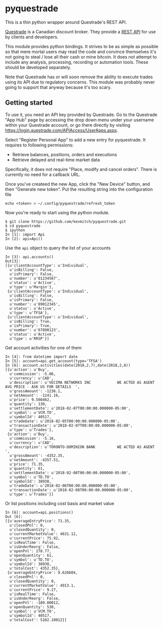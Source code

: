 # pyquestrade
This is a thin python wrapper around Questrade's REST API.

[Questrade](http://www.questrade.com/) is a Canadian discount broker. They
provide a [REST API](http://www.questrade.com/api) for use by clients and
developers.

This module provides python bindings. It strives to be as simple as possible so
that mere mortal users may read the code and convince themselves it's not going
to steal / lose all their cash or mine bitcoin. It does not attempt to include
any analysis, processing, recording or automation tools. These should be
developed separately.

Note that Questrade has or will soon remove the ability to execute trades using
its API due to regulatory concerns. This module was probably never going to
support that anyway because it's too scary.

## Getting started

To use it, you need an API key provided by Questrade. Go to the Questrade "App
Hub" page by accessing the drop down menu under your username within your
Questrade account, or go there directly by visiting
https://login.questrade.com/APIAccess/UserApps.aspx.

Select "Register Personal App" to add a new entry for pyquestrade. It requires
to following permissions:

* Retrieve balances, positions, orders and executions
* Retrieve delayed and real-time market data

Specifically, it does not require "Place, modify and cancel orders". There is
currently no need for a callback URL.

Once you've createed the new App, click the "New Device" button, and then
"Generate new token". Put the resulting string into the configuration file

    echo <token> > ~/.config/pyquestrade/refresh_token

Now you're ready to start using the python module.

    $ git clone https://github.com/kevmitch/pyquestrade.git
    $ cd pyquestrade
    $ ipython
    In [1]: import Api
    In [2]: api=Api()

Use the `api` object to query the list of your accounts

    In [3]: api.accounts()
    Out[3]:
    [{u'clientAccountType': u'Individual',
      u'isBilling': False,
      u'isPrimary': False,
      u'number': u'01234567',
      u'status': u'Active',
      u'type': u'Margin'},
     {u'clientAccountType': u'Individual',
      u'isBilling': False,
      u'isPrimary': False,
      u'number': u'89012345',
      u'status': u'Active',
      u'type': u'TFSA'},
     {u'clientAccountType': u'Individual',
      u'isBilling': True,
      u'isPrimary': True,
      u'number': u'67890123',
      u'status': u'Active',
      u'type': u'RRSP'}]

Get account activities for one of them

    In [4]: from datetime import date
    In [5]: account=api.get_account(type='TFSA')
    In [6]: account.activities(date(2018,2,7),date(2018,2,8))
    [{u'action': u'Buy',
      u'commission': -5.06,
      u'currency': u'CAD',
      u'description': u'VECIMA NETWORKS INC            WE ACTED AS AGENT              AVG PRICE - ASK US FOR DETAILS  ',
      u'grossAmount': -1236.1,
      u'netAmount': -1241.16,
      u'price': 9.508462,
      u'quantity': 130,
      u'settlementDate': u'2018-02-07T00:00:00.000000-05:00',
      u'symbol': u'VCM.TO',
      u'symbolId': 40517,
      u'tradeDate': u'2018-02-05T00:00:00.000000-05:00',
      u'transactionDate': u'2018-02-07T00:00:00.000000-05:00',
      u'type': u'Trades'},
     {u'action': u'Buy',
      u'commission': -5.16,
      u'currency': u'CAD',
      u'description': u'TORONTO-DOMINION BANK          WE ACTED AS AGENT                ',
      u'grossAmount': -4352.35,
      u'netAmount': -4357.51,
      u'price': 71.35,
      u'quantity': 61,
      u'settlementDate': u'2018-02-08T00:00:00.000000-05:00',
      u'symbol': u'TD.TO',
      u'symbolId': 38938,
      u'tradeDate': u'2018-02-06T00:00:00.000000-05:00',
      u'transactionDate': u'2018-02-08T00:00:00.000000-05:00',
      u'type': u'Trades'}]

Or list positions including cost basis and market value

    In [6]: account=api.positions()
    Out [6]:
    [{u'averageEntryPrice': 71.35,
      u'closedPnl': 0,
      u'closedQuantity': 0,
      u'currentMarketValue': 4631.12,
      u'currentPrice': 75.92,
      u'isRealTime': False,
      u'isUnderReorg': False,
      u'openPnl': 278.77,
      u'openQuantity': 61,
      u'symbol': u'TD.TO',
      u'symbolId': 38938,
      u'totalCost': 4352.35},
     {u'averageEntryPrice': 9.626604,
      u'closedPnl': 0,
      u'closedQuantity': 0,
      u'currentMarketValue': 4913.1,
      u'currentPrice': 9.27,
      u'isRealTime': False,
      u'isUnderReorg': False,
      u'openPnl': -189.00012,
      u'openQuantity': 530,
      u'symbol': u'VCM.TO',
      u'symbolId': 40517,
      u'totalCost': 5102.10012}]
